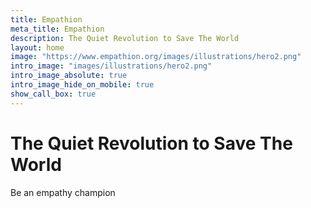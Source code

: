 ```yaml
---
title: Empathion
meta_title: Empathion
description: The Quiet Revolution to Save The World
layout: home
image: "https://www.empathion.org/images/illustrations/hero2.png"
intro_image: "images/illustrations/hero2.png"
intro_image_absolute: true
intro_image_hide_on_mobile: true
show_call_box: true
---
```


# The Quiet Revolution to Save The World
Be an empathy champion
